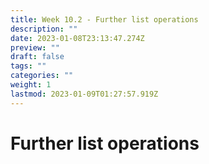```yaml
---
title: Week 10.2 - Further list operations
description: ""
date: 2023-01-08T23:13:47.274Z
preview: ""
draft: false
tags: ""
categories: ""
weight: 1
lastmod: 2023-01-09T01:27:57.919Z
---
```

# Further list operations